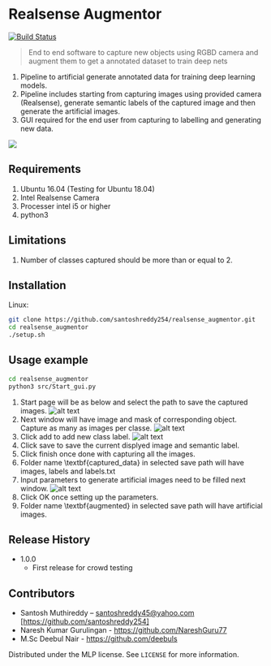 
# Realsense Augmentor

[![Build Status](https://travis-ci.org/santoshreddy254/realsense_augmentor.svg?branch=master)](https://travis-ci.org/santoshreddy254/realsense_augmentor)

> End to end software to capture new objects using RGBD camera and augment them to get a annotated dataset to train deep nets

1) Pipeline to artificial generate annotated data for training deep learning models.
2) Pipeline includes starting from capturing images using provided camera (Realsense),
generate semantic labels of the captured image and then generate the artificial images.
3) GUI required for the end user from capturing to labelling and generating new data.

![](header.png)
## Requirements
1) Ubuntu 16.04 (Testing for Ubuntu 18.04)
2) Intel Realsense Camera
3) Processer intel i5 or higher
5) python3

## Limitations
1) Number of classes captured should be more than or equal to 2.

## Installation

Linux:

```sh
git clone https://github.com/santoshreddy254/realsense_augmentor.git
cd realsense_augmentor
./setup.sh
```


## Usage example

```sh
cd realsense_augmentor
python3 src/Start_gui.py
```
1) Start page will be as below and select the path to save the captured images.
![alt text](https://github.com/santoshreddy254/realsense_augmentor/blob/master/src/data/window_01.png)
2) Next window will have image and mask of corresponding object. Capture as many as images per classe.
![alt text](https://github.com/santoshreddy254/realsense_augmentor/blob/master/src/data/window_02-1.png)
3) Click add to add new class label.
![alt text](https://github.com/santoshreddy254/realsense_augmentor/blob/master/src/data/window_02-2.png)
4) Click save to save the current displyed image and semantic label.
5) Click finish once done with capturing all the images.
6) Folder name \textbf{captured_data} in selected save path will have images, labels and labels.txt
6) Input parameters to generate artificial images need to be filled next window.
![alt text](https://github.com/santoshreddy254/realsense_augmentor/blob/master/src/data/window_03.png)
7) Click OK once setting up the parameters.
8) Folder name \textbf{augmented} in selected save path will have artificial images.


## Release History


* 1.0.0
    * First release for crowd testing

## Contributors
* Santosh Muthireddy – santoshreddy45@yahoo.com [https://github.com/santoshreddy254]
* Naresh Kumar Gurulingan - https://github.com/NareshGuru77
* M.Sc Deebul Nair - https://github.com/deebuls


Distributed under the MLP license. See ``LICENSE`` for more information.


